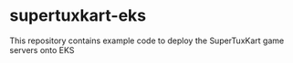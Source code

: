 # supertuxkart-eks
This repository contains example code to deploy the SuperTuxKart game servers onto EKS
